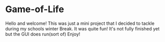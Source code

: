 # Game-of-Life
Hello and welcome! This was just a mini project that I decided to tackle during my schools winter Break. It was quite fun! It's not fully finished yet but the GUI does run(sort of) Enjoy!
